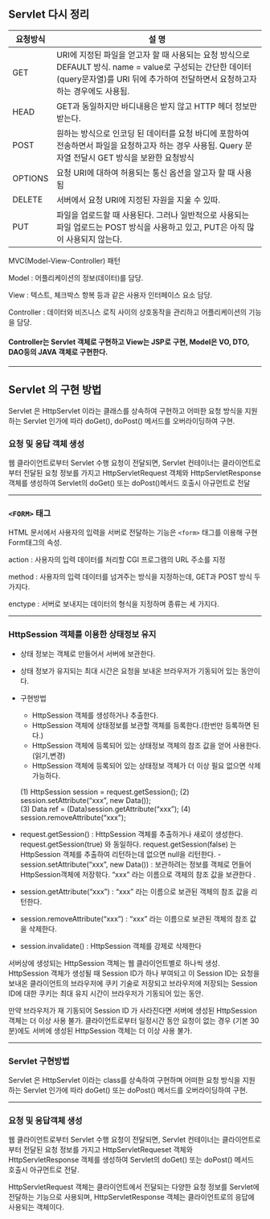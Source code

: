 ## Servlet 다시 정리
 
| 요청방식 | 설 명                                                        |
| -------- | ------------------------------------------------------------ |
| GET      | URI에 지정된 파일을 얻고자 할 때 사용되는 요청 방식으로 DEFAULT 방식. name = value로 구성되는 간단한 데이터(query문자열)를 URI 뒤에 추가하여 전달하면서 요청하고자 하는 경우에도 사용됨. |
| HEAD     | GET과 동일하지만 바디내용은 받지 않고 HTTP 헤더 정보만 받는다. |
| POST     | 원하는 방식으로 인코딩 된 데이터를 요청 바디에 포함하여 전송하면서 파일을 요청하고자 하는 경우 사용됨. Query 문자열 전달시 GET 방식을 보완한 요청방식 |
| OPTIONS  | 요청 URI에 대하여 허용되는 통신 옵션을 알고자 할 때 사용됨   |
| DELETE   | 서버에서 요청 URI에 지정된 자원을 지울 수 있따.              |
| PUT      | 파일을 업로드할 때 사용된다. 그러나 일반적으로 사용되는 파일 업로드는 POST 방식을 사용하고 있고, PUT은 아직 많이 사용되지 않는다. |

MVC(Model-View-Controller) 패턴

Model : 어플리케이션의 정보(데이터)를 담당.

View : 텍스트, 체크박스 항복 등과 같은 사용자 인터페이스 요소 담당.

Controller : 데이터와 비즈니스 로직 사이의 상호동작을 관리하고 어플리케이션의 기능을 담당. 

#### Controller는 Servlet 객체로 구현하고 View는 JSP로 구현, Model은 VO, DTO, DAO등의 JAVA 객체로 구현한다.

---

## Servlet 의 구현 방법

Servlet 은 HttpServlet 이라는 클래스를 상속하여 구현하고 어떠한 요청 방식을 지원하는 Servlet 인가에 따라 doGet(), doPost() 메서드를 오버라이딩하여 구현. 

### 요청 및 응답 객체 생성

웹 클라이언트로부터 Servlet 수행 요청이 전달되면, Servlet 컨테이너는 클라이언트로부터 전달된 요청 정보를 가지고 HttpServletRequest 객체와 HttpServletResponse 객체를 생성하여 Servlet의 doGet() 또는 doPost()메서드 호출시 아규먼트로 전달

---

### `<FORM>` 태그

HTML 문서에서 사용자의 입력을 서버로 전달하는 기능은 `<form>` 태그를 이용해 구현 Form태그의 속성.

action : 사용자의 입력 데이터를 처리할 CGI 프로그램의 URL 주소를 지정

method : 사용자의 입력 데이터를 넘겨주는 방식을 지정하는데, GET과 POST 방식 두 가지다. 

enctype : 서버로 보내지는 데이터의 형식을 지정하며 종류는 세 가지다. 

---

### HttpSession 객체를 이용한 상태정보 유지

-  상태 정보는 객체로 만들어서 서버에 보관한다.

- 상태 정보가 유지되는 최대 시간은 요청을 보내온 브라우저가 기동되어 있는 동안이다.

- 구현방법 

  - HttpSession 객체를 생성하거나 추출한다.
  - HttpSession 객체에 상태정보를 보관할 객체를 등록한다.(한번만 등록하면 된다.)
  - HttpSession 객체에 등록되어 있는 상태정보 객체의 참조 값을 얻어 사용한다.(읽기,변경)
  - HttpSession 객체에 등록되어 있는 상태정보 객체가 더 이상 필요 없으면 삭제 가능하다. 

  (1) HttpSession session = request.getSession(); 
  (2) session.setAttribute(“xxx”, new Data());  
  (3) Data ref = (Data)session.getAttribute(“xxx”); 
  (4) session.removeAttribute(“xxx");

- request.getSession() : HttpSession 객체를 추출하거나 새로이 생성한다. request.getSession(true) 와 동일하다. request.getSession(false) 는 HttpSession 객체를 추출하여 리턴하는데 없으면 null을 리턴한다.                 - session.setAttribute(“xxx”, new Data()) : 보관하려는 정보를 객체로 먼들어  HttpSession객체에 저장핚다. “xxx” 라는 이름으로 객체의 참조 값을 보관한다 . 

- session.getAttribute(“xxx”) : “xxx” 라는 이름으로 보관된 객체의 참조 값을 리턴한다. 

- session.removeAttribute(“xxx”) : “xxx” 라는 이름으로 보관된 객체의 참조 값을 삭제한다. 

- session.invalidate() : HttpSession 객체를 강제로 삭제한다

서버상에 생성되는 HttpSession 객체는 웹 클라이언트별로 하나씩 생성. HttpSession 객체가 생성될 때 Session ID가 하나 부여되고 이 Session ID는 요청을 보내온 클라이언트의 브라우저에 쿠키 기술로 저장되고 브라우저에 저장되는 Session ID에 대한 쿠키는 최대 유지 시간이 브라우저가 기동되어 있는 동안.

만약 브라우저가 재 기동되어 Session ID 가 사라진다면 서버에 생성된 HttpSession 객체는 더 이상 사용 불가. 클라이언트로부터 일정시간 동안 요청이 없는 경우 (기본 30분)에도 서버에 생성된 HttpSession 객체는 더 이상 사용 불가.

---

### Servlet 구현방법

Servlet 은 HttpServlet 이라는 class를 상속하여 구현하며 어떠한 요청 방식을 지원하는 Servlet 인가에 따라 doGet() 또는 doPost() 메서드를 오버라이딩하여 구현.

---

### 요청 및 응답객체 생성

웹 클라이언트로부터 Servlet 수행 요청이 전달되면, Servlet 컨테이너는 클라이언트로부터 전달된 요청 정보를 가지고 HttpServletRequeset 객체와 HttpServletResponse 객체를 생성하여 Servlet의 doGet() 또는 doPost() 메서드 호출시 아규먼트로 전달. 

HttpServletRequest 객체는 클라이언트에서 전달되는 다양한 요청 정보를 Servlet에 전달하는 기능으로 사용되며, HttpServletResponse 객체는 클라이언트로의 응답에 사용되는 객체이다.  


